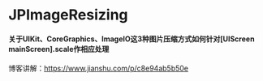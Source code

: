 # JPImageResizing

#### 关于UIKit、CoreGraphics、ImageIO这3种图片压缩方式如何针对[UIScreen mainScreen].scale作相应处理
博客讲解：https://www.jianshu.com/p/c8e94ab5b50e
